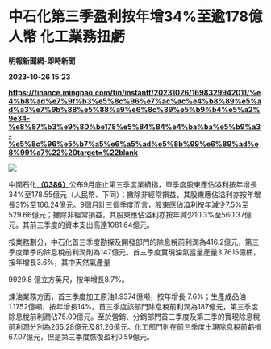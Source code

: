 # 中石化第三季盈利按年增34%至逾178億人幣 化工業務扭虧
**明報新聞網-即時新聞**

**2023-10-26 15:23**

**https://finance.mingpao.com/fin/instantf/20231026/1698329942011/%e4%b8%ad%e7%9f%b3%e5%8c%96%e7%ac%ac%e4%b8%89%e5%ad%a3%e7%9b%88%e5%88%a9%e6%8c%89%e5%b9%b4%e5%a2%9e34-%e8%87%b3%e9%80%be178%e5%84%84%e4%ba%ba%e5%b9%a3-%e5%8c%96%e5%b7%a5%e6%a5%ad%e5%8b%99%e6%89%ad%e8%99%a7%22%20target=%22blank**

![](https://fs.mingpao.com/fin/20231026/s00010/3b828790e01c2f1b681bbd3fc37386d1.jpg)

中國石化[**（0386）**](https://finance.mingpao.com/fin/instantf/20231026/1698329942011/stock1.php?code=0386)公布9月底止第三季度業績指，單季度股東應佔溢利按年增長34%至178.55億元（人民幣、下同）；撇除非經常損益，其股東應佔溢利亦按年增長31%至166.24億元。9個月計三個季度而言，股東應佔溢利按年減少7.5%至529.66億元；撇除非經常損益，其股東應佔溢利亦按年減少10.3%至560.37億元。其前三季度的資本支出高達1081.64億元。

按業務劃分，中石化首三季度勘探及開發部門的除息稅前利潤為416.2億元，第三季度單季的除息稅前利潤則為147億元。首三季度實現油氣當量產量3.7615億桶，按年增長3.6%，其中天然氣產量

9929.8 億立方英尺，按年增長8.7%。

煉油業務方面，首三季度加工原油1.9374億噸，按年增長 7.6%；生產成品油1.1752億噸，按年增長14%。首三季度該部門除息稅前利潤為187億元，第三季度除息稅前利潤佔75.09億元。至於營銷、分銷部門首三季度及第三季的實現除息稅前利潤分別為265.28億元及81.26億元。化工部門則在前三季度出現除息稅前虧損67.07億元，但是第三季度恢復盈利0.59億元。